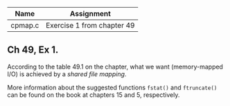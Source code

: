| Name | Assignment |
| ---- | ---------- |
| cpmap.c  | Exercise 1 from chapter 49 |

## Ch 49, Ex 1.

According to the table 49.1 on the chapter, what we want (memory-mapped I/O) is achieved by a *shared file mapping*.

More information about the suggested functions `fstat()` and `ftruncate()` can be found on the book at chapters 15 and 5, respectively.